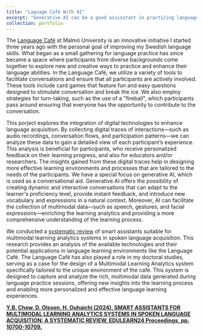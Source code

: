 ```yaml
---
title: "Laguage Café With AI"
excerpt: "Generative AI can be a good assisstant in practicing languages. In this project, we explore how AI can be used as conversational aid to acquire a language while facilitating the collection of multimodal data for learning analytics <br/><img src='/images/sprakcafe.png'>"
collection: portfolio
---
```


The [Language Café](https://mau.se/bibliotek/content-grid-bibliotek/sprakcafe/) at Malmö University is an innovative initiative I started three years ago with the personal goal of improving my Swedish language skills. What began as a small gathering for language practice has since became a space where participants from diverse backgrounds come together to explore new and creative ways to practice and enhance their language abilities. In the Language Café, we utilize a variety of tools to facilitate conversations and ensure that all participants are actively involved. These tools include card games that feature fun and easy questions designed to stimulate conversation and break the ice. We also employ strategies for turn-taking, such as the use of a "fireball", which participants pass around ensuring that everyone has the opportunity to contribute to the conversation.

This porject explores the integration of digital technologies to enhance language acquisition. By collecting digital traces of interactions—such as audio recordings, conversation flows, and participation patterns—we can analyze these data to gain a detailed view of each participant’s experience. This analysis is beneficial for participants, who receive personalized feedback on their learning progress, and also for educators and/or researchers. The insights gained from these digital traces help in designing more effective learning environments and processes that are tailored to the needs of the participants. We have a special focus on generative AI, which is used as a conversational aid. Generative AI offers the possibility of creating dynamic and interactive conversations that can adapt to the learner's proficiency level, provide instant feedback, and introduce new vocabulary and expressions in a natural context. Moreover, AI can facilitate the collection of multimodal data—such as speech, gestures, and facial expressions—enriching the learning analytics and providing a more comprehensive understanding of the learning process.

We conducted a [systematic review](https://doi.org/10.21125/edulearn.2024.2672) of smart assistants suitable for multimodal learning analytics systems in spoken language acquisition. This research provides an analysis of the available technologies and their potential applications in language learning environments like the Language Café. The Language Café has also played a role in my doctoral studies, serving as a case for the design of a Multimodal Learning Analytics system specifically tailored to the unique environment of the café. This system is designed to capture and analyze the rich, multimodal data generated during language practice sessions, offering new insights into the learning process and enabling more personalized and effective language learning experiences. 


[**Y.B. Chow, D. Olsson, H. Ouhaichi (2024). SMART ASSISTANTS FOR MULTIMODAL LEARNING ANALYTICS SYSTEMS IN SPOKEN LANGUAGE ACQUISITION: A SYSTEMATIC REVIEW, EDULEARN24 Proceedings, pp. 10700-10709.**](https://doi.org/10.21125/edulearn.2024.2672)
